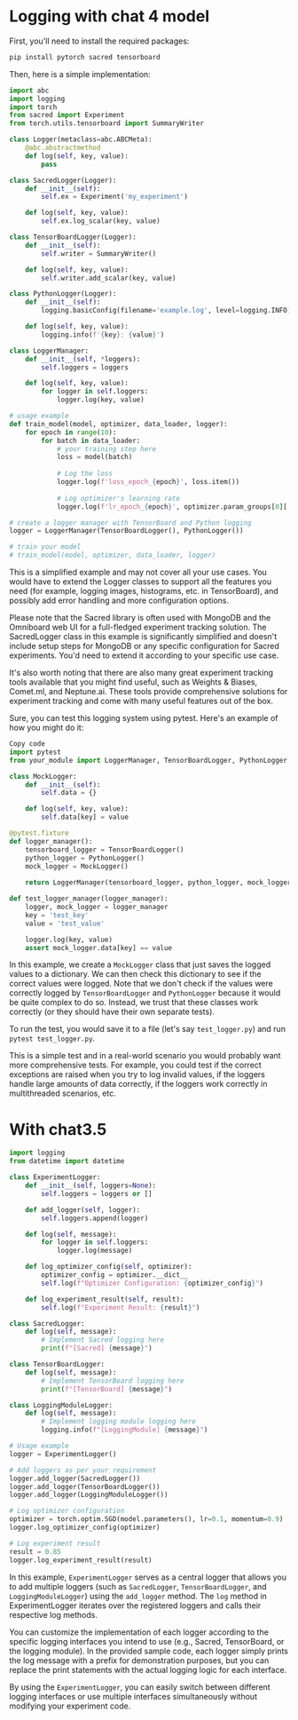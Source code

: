 # Logging with chat 4 model

First, you'll need to install the required packages:

```bash
pip install pytorch sacred tensorboard
```

Then, here is a simple implementation:

```python
import abc
import logging
import torch
from sacred import Experiment
from torch.utils.tensorboard import SummaryWriter

class Logger(metaclass=abc.ABCMeta):
    @abc.abstractmethod
    def log(self, key, value):
        pass

class SacredLogger(Logger):
    def __init__(self):
        self.ex = Experiment('my_experiment')

    def log(self, key, value):
        self.ex.log_scalar(key, value)

class TensorBoardLogger(Logger):
    def __init__(self):
        self.writer = SummaryWriter()

    def log(self, key, value):
        self.writer.add_scalar(key, value)

class PythonLogger(Logger):
    def __init__(self):
        logging.basicConfig(filename='example.log', level=logging.INFO)

    def log(self, key, value):
        logging.info(f'{key}: {value}')

class LoggerManager:
    def __init__(self, *loggers):
        self.loggers = loggers

    def log(self, key, value):
        for logger in self.loggers:
            logger.log(key, value)

# usage example
def train_model(model, optimizer, data_loader, logger):
    for epoch in range(10):
        for batch in data_loader:
            # your training step here
            loss = model(batch)
            
            # Log the loss
            logger.log(f'loss_epoch_{epoch}', loss.item())
            
            # Log optimizer's learning rate
            logger.log(f'lr_epoch_{epoch}', optimizer.param_groups[0]['lr'])

# create a logger manager with TensorBoard and Python logging
logger = LoggerManager(TensorBoardLogger(), PythonLogger())

# train your model
# train_model(model, optimizer, data_loader, logger)
```

This is a simplified example and may not cover all your use cases. You would have to extend the Logger classes to support all the features you need (for example, logging images, histograms, etc. in TensorBoard), and possibly add error handling and more configuration options.

Please note that the Sacred library is often used with MongoDB and the Omniboard web UI for a full-fledged experiment tracking solution. The SacredLogger class in this example is significantly simplified and doesn't include setup steps for MongoDB or any specific configuration for Sacred experiments. You'd need to extend it according to your specific use case.

It's also worth noting that there are also many great experiment tracking tools available that you might find useful, such as Weights & Biases, Comet.ml, and Neptune.ai. These tools provide comprehensive solutions for experiment tracking and come with many useful features out of the box.

Sure, you can test this logging system using pytest. Here's an example of how you might do it:

```python
Copy code
import pytest
from your_module import LoggerManager, TensorBoardLogger, PythonLogger

class MockLogger:
    def __init__(self):
        self.data = {}

    def log(self, key, value):
        self.data[key] = value

@pytest.fixture
def logger_manager():
    tensorboard_logger = TensorBoardLogger()
    python_logger = PythonLogger()
    mock_logger = MockLogger()
    
    return LoggerManager(tensorboard_logger, python_logger, mock_logger), mock_logger

def test_logger_manager(logger_manager):
    logger, mock_logger = logger_manager
    key = 'test_key'
    value = 'test_value'

    logger.log(key, value)
    assert mock_logger.data[key] == value
```

In this example, we create a `MockLogger` class that just saves the logged values to a dictionary. We can then check this dictionary to see if the correct values were logged. Note that we don't check if the values were correctly logged by `TensorBoardLogger` and `PythonLogger` because it would be quite complex to do so. Instead, we trust that these classes work correctly (or they should have their own separate tests).

To run the test, you would save it to a file (let's say `test_logger.py`) and run `pytest test_logger.py`.

This is a simple test and in a real-world scenario you would probably want more comprehensive tests. For example, you could test if the correct exceptions are raised when you try to log invalid values, if the loggers handle large amounts of data correctly, if the loggers work correctly in multithreaded scenarios, etc.

# With chat3.5

```python
import logging
from datetime import datetime

class ExperimentLogger:
    def __init__(self, loggers=None):
        self.loggers = loggers or []

    def add_logger(self, logger):
        self.loggers.append(logger)

    def log(self, message):
        for logger in self.loggers:
            logger.log(message)

    def log_optimizer_config(self, optimizer):
        optimizer_config = optimizer.__dict__
        self.log(f"Optimizer Configuration: {optimizer_config}")

    def log_experiment_result(self, result):
        self.log(f"Experiment Result: {result}")

class SacredLogger:
    def log(self, message):
        # Implement Sacred logging here
        print(f"[Sacred] {message}")

class TensorBoardLogger:
    def log(self, message):
        # Implement TensorBoard logging here
        print(f"[TensorBoard] {message}")

class LoggingModuleLogger:
    def log(self, message):
        # Implement logging module logging here
        logging.info(f"[LoggingModule] {message}")

# Usage example
logger = ExperimentLogger()

# Add loggers as per your requirement
logger.add_logger(SacredLogger())
logger.add_logger(TensorBoardLogger())
logger.add_logger(LoggingModuleLogger())

# Log optimizer configuration
optimizer = torch.optim.SGD(model.parameters(), lr=0.1, momentum=0.9)
logger.log_optimizer_config(optimizer)

# Log experiment result
result = 0.85
logger.log_experiment_result(result)
```

In this example, `ExperimentLogger` serves as a central logger that allows you to add multiple loggers (such as `SacredLogger`, `TensorBoardLogger`, and `LoggingModuleLogger`) using the `add_logger` method. The `log` method in ExperimentLogger iterates over the registered loggers and calls their respective log methods.

You can customize the implementation of each logger according to the specific logging interfaces you intend to use (e.g., Sacred, TensorBoard, or the logging module). In the provided sample code, each logger simply prints the log message with a prefix for demonstration purposes, but you can replace the print statements with the actual logging logic for each interface.

By using the `ExperimentLogger`, you can easily switch between different logging interfaces or use multiple interfaces simultaneously without modifying your experiment code.
